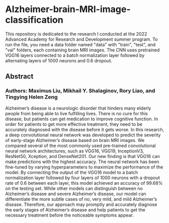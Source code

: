 # Alzheimer-brain-MRI-image-classification

This repository is dedicated to the research I conducted at the 2022 Advanced Academy for Research and Development summer program.  To run the file, you need a data folder named "data" with "train", "test", and "val" folders, each containing brain MRI images.  The CNN uses pretrained VGG16 layers connected to a batch normalization layer followed by alternating layers of 1000 neurons and 0.6 dropout.

## Abstract

### Authors: Maximus Liu, Mikhail Y. Shalaginov, Rory Liao, and Tingying Helen Zeng

Alzheimer’s disease is a neurologic disorder that hinders many elderly people from being able to live fulfilling lives. There is no cure for this disease, but patients can get medication to improve cognitive function. In order for patients to get more effective treatment, they need to be accurately diagnosed with the disease before it gets worse. In this research, a deep convolutional neural network was developed to predict the severity of early-stage Alzheimer’s disease based on brain MRI images. We compared several of the most commonly used pre-trained convolutional neural network architectures, such as VGG16, VGG19, InceptionV3, ResNet50, Xception, and DenseNet201. Our new finding is that VGG16 can make predictions with the highest accuracy.  The neural network has been fine-tuned by varying hyperparameters to maximize the performance of the model. By connecting the output of the VGG16 model to a batch normalization layer followed by four layers of 1000 neurons with a dropout rate of 0.6 between each layer, this model achieved an accuracy of 99.68% on the testing set. While other models can distinguish between no Alzheimer’s disease and severe Alzheimer’s disease, our model can differentiate the more subtle cases of no, very mild, and mild Alzheimer’s disease. Therefore, our approach may promptly and accurately diagnose the early stages of Alzheimer’s disease and help patients to get the necessary treatment before the noticeable symptoms appear.

